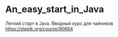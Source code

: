 # An_easy_start_in_Java

Легкий старт в Java. Вводный курс для чайников
https://stepik.org/course/90684
